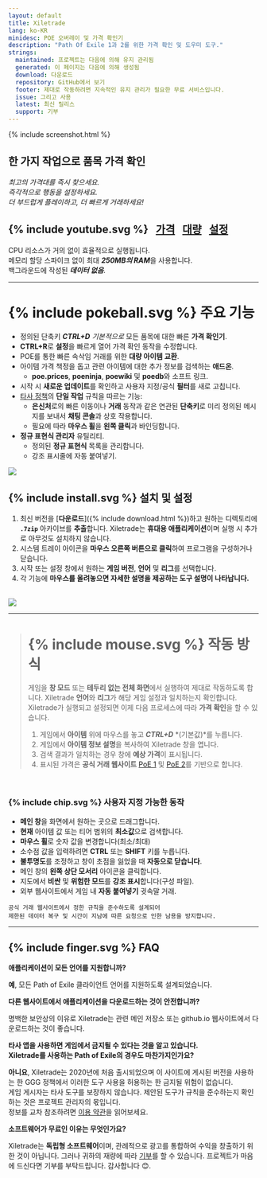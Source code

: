 ```yaml
---
layout: default
title: Xiletrade
lang: ko-KR
minidesc: POE 오버레이 및 가격 확인기
description: "Path Of Exile 1과 2를 위한 가격 확인 및 도우미 도구."
strings:
  maintained: 프로젝트는 다음에 의해 유지 관리됨
  generated: 이 페이지는 다음에 의해 생성됨
  download: 다운로드
  repository: GitHub에서 보기
  footer: 제대로 작동하려면 지속적인 유지 관리가 필요한 무료 서비스입니다.
  issue: 그리고 사용
  latest: 최신 릴리스
  support: 기부
---
```

{% include screenshot.html %}
## 한 가지 작업으로 품목 가격 확인

*최고의 가격대를 즉시 찾으세요.*  
*즉각적으로 행동을 설정하세요.*  
*더 부드럽게 플레이하고, 더 빠르게 거래하세요!*  

## {% include youtube.svg %} &nbsp; [가격](https://youtu.be/4mP3uOsr8oc) &nbsp; [대량](https://youtu.be/6yuLZXTho-A) &nbsp; [설정](https://youtu.be/libdIjrNM-8)<br>

CPU 리소스가 거의 없이 효율적으로 실행됩니다.  
메모리 할당 스파이크 없이 최대 ***250MB의 RAM***을 사용합니다.  
백그라운드에 작성된 ***데이터 없음***.  

* * *

# {% include pokeball.svg %} 주요 기능

- 정의된 단축키 ***CTRL+D*** *기본적으로* 모든 품목에 대한 빠른 **가격 확인기**.
- **CTRL+R**로 **설정**을 빠르게 열어 가격 확인 동작을 수정합니다.
- POE를 통한 빠른 속삭임 거래를 위한 **대량 아이템 교환**.
- 아이템 가격 책정을 돕고 관련 아이템에 대한 추가 정보를 검색하는 **애드온**.
	- **poe.prices**, **poeninja**, **poewiki** 및 **poedb**와 소프트 링크.
- 시작 시 **새로운 업데이트**를 확인하고 사용자 지정/공식 **필터**를 새로 고칩니다.
- [타사 정책](https://www.pathofexile.com/developer/docs#policy)의 **단일 작업** 규칙을 따르는 기능:
	- **은신처**로의 빠른 이동이나 **거래** 동작과 같은 연관된 **단축키**로 미리 정의된 메시지를 보내서 **채팅 콘솔**과 상호 작용합니다.
	- 필요에 따라 **마우스 휠**을 **왼쪽 클릭**과 바인딩합니다.
- **정규 표현식 관리자** 유틸리티.
	- 정의된 **정규 표현식** 목록을 관리합니다.
	- 강조 표시줄에 자동 붙여넣기.

<img align="center" src="https://github.com/user-attachments/assets/1a3229fe-9f61-4c18-b4de-98e2ee026ace">
<br>

## {% include install.svg %} 설치 및 설정

1. 최신 버전을 [**다운로드**]({% include download.html %})하고 원하는 디렉토리에 **`.7zip`** 아카이브를 **추출**합니다.
Xiletrade는 **휴대용 애플리케이션**이며 실행 시 추가로 아무것도 설치하지 않습니다.
2. 시스템 트레이 아이콘을 **마우스 오른쪽 버튼으로 클릭**하여 프로그램을 구성하거나 닫습니다.
3. 시작 또는 설정 창에서 원하는 **게임 버전**, **언어** 및 **리그**를 선택합니다.
4. 각 기능에 **마우스를 올려놓으면 자세한 설명을 제공하는 도구 설명이 나타납니다.**  
<br>
<img src="https://github.com/user-attachments/assets/2aa8b83a-9144-4b56-8d79-1808aac0d486">
<br>

* * *
> # {% include mouse.svg %} 작동 방식
>
> 게임을 **창 모드** 또는 **테두리 없는 전체 화면**에서 실행하여 제대로 작동하도록 합니다.
> Xiletrade **언어**와 **리그**가 해당 게임 설정과 일치하는지 확인합니다.
> Xiletrade가 실행되고 설정되면 이제 다음 프로세스에 따라 **가격 확인**을 할 수 있습니다.
> 1. 게임에서 **아이템** 위에 마우스를 놓고 ***CTRL+D*** *(기본값)*를 누릅니다.
> 2. 게임에서 **아이템 정보 설명**을 복사하여 Xiletrade 창을 엽니다.
> 3. 검색 결과가 일치하는 경우 창에 **예상 가격**이 표시됩니다.
> 4. 표시된 가격은 **공식 거래 웹사이트** [PoE 1](https://www.pathofexile.com/trade/search/) 및 [PoE 2](https://www.pathofexile.com/trade2/search/poe2/)를 기반으로 합니다.
<br>

### {% include chip.svg %} 사용자 지정 가능한 동작

* **메인 창**을 화면에서 원하는 곳으로 드래그합니다.
* **현재** 아이템 값 또는 티어 범위의 **최소값**으로 검색합니다.
* **마우스 휠**로 숫자 값을 변경합니다(최소/최대)
* 소수점 값을 입력하려면 **CTRL** 또는 **SHIFT** 키를 누릅니다.
* **불투명도**를 조정하고 창이 초점을 잃었을 때 **자동으로 닫습니다**.
* 메인 창의 **왼쪽 상단 모서리** 아이콘을 클릭합니다.
* 지도에서 **비싼** 및 **위험한 모드**를 **강조 표시**합니다(구성 파일).
* 외부 웹사이트에서 게임 내 **자동 붙여넣기** 귓속말 거래.

```
공식 거래 웹사이트에서 정한 규칙을 준수하도록 설계되어
제한된 데이터 복구 및 시간이 지남에 따른 요청으로 인한 남용을 방지합니다.
```
* * *

## {% include finger.svg %} FAQ

<p class="accordion"><b>애플리케이션이 모든 언어를 지원합니까?</b></p>
<div class="panel">
<b>예</b>, 모든 Path of Exile 클라이언트 언어를 지원하도록 설계되었습니다.
</div>

<p class="accordion"><b>다른 웹사이트에서 애플리케이션을 다운로드하는 것이 안전합니까?</b></p>
<div class="panel">
명백한 보안상의 이유로 Xiletrade는 관련 메인 저장소 또는 github.io 웹사이트에서 다운로드하는 것이 좋습니다.
</div>

<p class="accordion"><b>타사 앱을 사용하면 게임에서 금지될 수 있다는 것을 알고 있습니다.<br>Xiletrade를 사용하는 Path of Exile의 경우도 마찬가지인가요?</b></p>
<div class="panel">
<b>아니요</b>, Xiletrade는 2020년에 처음 출시되었으며 이 사이트에 게시된 버전을 사용하는 한 GGG 정책에서 이러한 도구 사용을 허용하는 한 금지될 위험이 없습니다.
<br>게임 게시자는 타사 도구를 보장하지 않습니다.
제안된 도구가 규칙을 준수하는지 확인하는 것은 프로젝트 관리자의 몫입니다.
<br>정보를 교차 참조하려면 <a target="_blank" rel="noopener noreferrer" href="https://www.pathofexile.com/developer/docs#policy">이용 약관</a>을 읽어보세요.
</div>

<p class="accordion"><b>소프트웨어가 무료인 이유는 무엇인가요?</b></p>
<div class="panel">
Xiletrade는 <b>독립형 소프트웨어</b>이며, 관례적으로 광고를 통합하여 수익을 창출하기 위한 것이 아닙니다. 그러나 귀하의 재량에 따라 <a target="_blank" rel="noopener noreferrer" href="{{ site.github.paypal_url }}">기부</a>를 할 수 있습니다. 프로젝트가 마음에 드신다면 기부를 부탁드립니다. 감사합니다 😊.
</div>